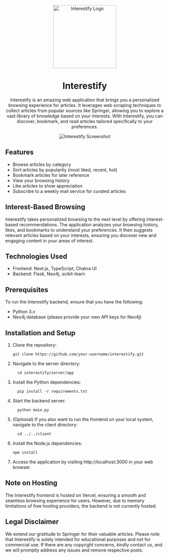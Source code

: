 <div align="center">
  <img src="interestify_logo.png" alt="Interestify Logo" width="200">
</div>

<h1 align="center">Interestify</h1>

<p align="center">
  Interestify is an amazing web application that brings you a personalized browsing experience for articles. It leverages web scraping techniques to collect articles from popular sources like Springer, allowing you to explore a vast library of knowledge based on your interests. With Interestify, you can discover, bookmark, and read articles tailored specifically to your preferences.
</p>

<div align="center">
  <img src="screenshot.png" alt="Interestify Screenshot">
</div>

## Features

- Browse articles by category
- Sort articles by popularity (most liked, recent, hot)
- Bookmark articles for later reference
- View your browsing history
- Like articles to show appreciation
- Subscribe to a weekly mail service for curated articles

## Interest-Based Browsing

Interestify takes personalized browsing to the next level by offering interest-based recommendations. The application analyzes your browsing history, likes, and bookmarks to understand your preferences. It then suggests relevant articles based on your interests, ensuring you discover new and engaging content in your areas of interest.

## Technologies Used

- Frontend: Next.js, TypeScript, Chakra UI
- Backend: Flask, Neo4j, scikit-learn

## Prerequisites

To run the Interestify backend, ensure that you have the following:

- Python 3.x
- Neo4j database (please provide your own API keys for Neo4j)

## Installation and Setup

1. Clone the repository:

   ```shell
   git clone https://github.com/your-username/interestify.git
2. Navigate to the server directory:
   ```shell
     cd interestify/server/app
3. Install the Python dependencies:
   ```shell
     pip install -r requirements.txt
4. Start the backend server:
   ```shell
     python main.py
5. (Optional) If you also want to run the frontend on your local system, navigate to the client directory:
   ```shell
     cd ../../client
7. Install the Node.js dependencies:
   ```shell
   npm install
8. Access the application by visiting http://localhost:3000 in your web browser.

## Note on Hosting
The Interestify frontend is hosted on Vercel, ensuring a smooth and seamless browsing experience for users. However, due to memory limitations of free hosting providers, the backend is not currently hosted.

## Legal Disclaimer
We extend our gratitude to Springer for their valuable articles. Please note that Interestify is solely intended for educational purposes and not for commercial use. If there are any copyright concerns, kindly contact us, and we will promptly address any issues and remove respective posts.



   


